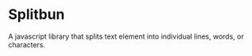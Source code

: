 # Splitbun
A javascript library that splits text element into individual lines, words, or characters.


